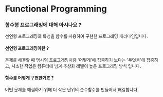 # Functional Programming

### 함수형 프로그래밍에 대해 아시나요 ? 

선언형 프로그래밍의 특성을 함수를 사용하여 구현한 프로그래밍 패러다임입니다. 

#### 선언형 프로그래밍이란 ?
문제를 해결할 때 명시형 프로그래밍처럼 '어떻게'에 집중하기 보다는 
'무엇을'에 집중하고, 사소한 작업은 컴퓨터에 넘겨 추상화 레벨이 높은 프로그래밍 방식 입니다. 

#### 함수를 어떻게 구현한거죠 ?
어떤 문제를 해결하기 위해 더 작은 단위의 순수함수를 만들어서 해결합니다.